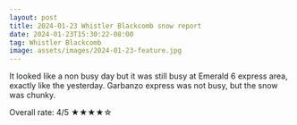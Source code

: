 ```yaml
---
layout: post
title: 2024-01-23 Whistler Blackcomb snow report
date: 2024-01-23T15:30:22-08:00
tag: Whistler Blackcomb
image: assets/images/2024-01-23-feature.jpg
---
```


It looked like a non busy day but it was still busy at Emerald 6 express area, exactly like the yesterday. Garbanzo express was not busy, but the snow was chunky.

Overall rate: 4/5 ★★★★☆

